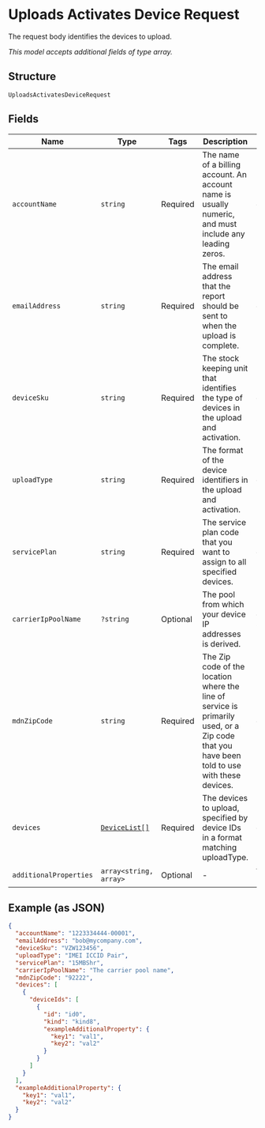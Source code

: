 
# Uploads Activates Device Request

The request body identifies the devices to upload.

*This model accepts additional fields of type array.*

## Structure

`UploadsActivatesDeviceRequest`

## Fields

| Name | Type | Tags | Description | Getter | Setter |
|  --- | --- | --- | --- | --- | --- |
| `accountName` | `string` | Required | The name of a billing account. An account name is usually numeric, and must include any leading zeros. | getAccountName(): string | setAccountName(string accountName): void |
| `emailAddress` | `string` | Required | The email address that the report should be sent to when the upload is complete. | getEmailAddress(): string | setEmailAddress(string emailAddress): void |
| `deviceSku` | `string` | Required | The stock keeping unit that identifies the type of devices in the upload and activation. | getDeviceSku(): string | setDeviceSku(string deviceSku): void |
| `uploadType` | `string` | Required | The format of the device identifiers in the upload and activation. | getUploadType(): string | setUploadType(string uploadType): void |
| `servicePlan` | `string` | Required | The service plan code that you want to assign to all specified devices. | getServicePlan(): string | setServicePlan(string servicePlan): void |
| `carrierIpPoolName` | `?string` | Optional | The pool from which your device IP addresses is derived. | getCarrierIpPoolName(): ?string | setCarrierIpPoolName(?string carrierIpPoolName): void |
| `mdnZipCode` | `string` | Required | The Zip code of the location where the line of service is primarily used, or a Zip code that you have been told to use with these devices. | getMdnZipCode(): string | setMdnZipCode(string mdnZipCode): void |
| `devices` | [`DeviceList[]`](../../doc/models/device-list.md) | Required | The devices to upload, specified by device IDs in a format matching uploadType. | getDevices(): array | setDevices(array devices): void |
| `additionalProperties` | `array<string, array>` | Optional | - | findAdditionalProperty(string key): array | additionalProperty(string key, array value): void |

## Example (as JSON)

```json
{
  "accountName": "1223334444-00001",
  "emailAddress": "bob@mycompany.com",
  "deviceSku": "VZW123456",
  "uploadType": "IMEI ICCID Pair",
  "servicePlan": "15MBShr",
  "carrierIpPoolName": "The carrier pool name",
  "mdnZipCode": "92222",
  "devices": [
    {
      "deviceIds": [
        {
          "id": "id0",
          "kind": "kind8",
          "exampleAdditionalProperty": {
            "key1": "val1",
            "key2": "val2"
          }
        }
      ]
    }
  ],
  "exampleAdditionalProperty": {
    "key1": "val1",
    "key2": "val2"
  }
}
```

